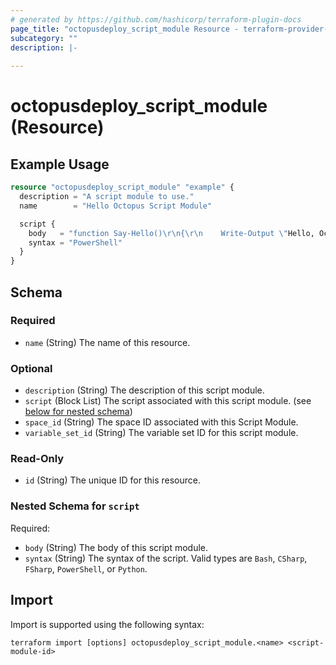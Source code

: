 ```yaml
---
# generated by https://github.com/hashicorp/terraform-plugin-docs
page_title: "octopusdeploy_script_module Resource - terraform-provider-octopusdeploy"
subcategory: ""
description: |-
  
---
```


# octopusdeploy_script_module (Resource)



## Example Usage

```terraform
resource "octopusdeploy_script_module" "example" {
  description = "A script module to use."
  name        = "Hello Octopus Script Module"

  script {
    body   = "function Say-Hello()\r\n{\r\n    Write-Output \"Hello, Octopus!\"\r\n}\r\n"
    syntax = "PowerShell"
  }
}
```

<!-- schema generated by tfplugindocs -->
## Schema

### Required

- `name` (String) The name of this resource.

### Optional

- `description` (String) The description of this script module.
- `script` (Block List) The script associated with this script module. (see [below for nested schema](#nestedblock--script))
- `space_id` (String) The space ID associated with this Script Module.
- `variable_set_id` (String) The variable set ID for this script module.

### Read-Only

- `id` (String) The unique ID for this resource.

<a id="nestedblock--script"></a>
### Nested Schema for `script`

Required:

- `body` (String) The body of this script module.
- `syntax` (String) The syntax of the script. Valid types are `Bash`, `CSharp`, `FSharp`, `PowerShell`, or `Python`.

## Import

Import is supported using the following syntax:

```shell
terraform import [options] octopusdeploy_script_module.<name> <script-module-id>
```
